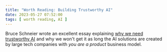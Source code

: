 ```yaml
---
title: "Worth Reading: Building Trustworthy AI"
date: 2023-05-27 07:52:00
tags: [ worth reading, AI ]
---
```

Bruce Schneier wrote an excellent essay explaining [why we need trustworthy AI](https://www.schneier.com/blog/archives/2023/05/building-trustworthy-ai.html) and why we won't get it as long the AI solutions are created by large tech companies with _you are a product_ business model.
